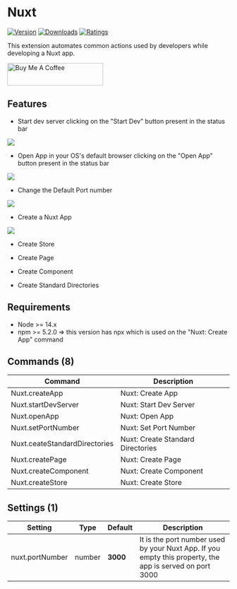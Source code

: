 # Nuxt

<p><a href="https://marketplace.visualstudio.com/items?itemName=allanoricil.nuxt-vscode-extension" target="_blank" rel="noreferrer noopener"><img src="https://vsmarketplacebadge.apphb.com/version/allanoricil.nuxt-vscode-extension.svg?style=for-the-badge&colorA=252526&colorB=43A047&label=VERSION" alt="Version"></a>
<a href="https://marketplace.visualstudio.com/items?itemName=allanoricil.nuxt-vscode-extension" target="_blank" rel="noreferrer noopener"><img src="https://vsmarketplacebadge.apphb.com/downloads/allanoricil.nuxt-vscode-extension.svg?style=for-the-badge&colorA=252526&colorB=43A047&label=DOWNLOADS" alt="Downloads"></a>
<a href="https://marketplace.visualstudio.com/items?itemName=allanoricil.nuxt-vscode-extension" target="_blank" rel="noreferrer noopener"><img src="https://vsmarketplacebadge.apphb.com/rating-star/allanoricil.nuxt-vscode-extension.svg?style=for-the-badge&colorA=252526&colorB=43A047&label=RATING" alt="Ratings"></a></p>

This extension automates common actions used by developers while developing a Nuxt app.

<a href="https://www.buymeacoffee.com/allanoricil" target="_blank"><img src="https://cdn.buymeacoffee.com/buttons/default-orange.png" alt="Buy Me A Coffee" style="height: 51px !important;width: 217px !important;" ></a>

## Features

- Start dev server clicking on the "Start Dev" button present in the status bar

<img src="https://drive.google.com/uc?id=1yhkQn3ZvMSDn3ELaDdpgPTtsHyEY_-Fq"></img>

- Open App in your OS's default browser clicking on the "Open App" button present in the status bar

<img src="https://drive.google.com/uc?id=1oD9cnv3nw5AcyJwQoscEAJsrzPj_dgeE"></img>

- Change the Default Port number

<img src="https://drive.google.com/uc?id=1LOq7hI5gkVmJaUsReWyEjfAsedkTHSIy"></img>

- Create a Nuxt App

<img src="https://drive.google.com/uc?id=1tXfc0zexyzczs3fs6i9wssXNMyETUZ5y"></img>

- Create Store

- Create Page

- Create Component

- Create Standard Directories


## Requirements

- Node >= 14.x
- npm >= 5.2.0 => this version has npx which is used on the "Nuxt: Create App" command

<!-- COMMANDS_START -->
## Commands (8)

|Command|Description|
|-|-|
|Nuxt.createApp|Nuxt: Create App|
|Nuxt.startDevServer|Nuxt: Start Dev Server|
|Nuxt.openApp|Nuxt: Open App|
|Nuxt.setPortNumber|Nuxt: Set Port Number|
|Nuxt.ceateStandardDirectories|Nuxt: Create Standard Directories|
|Nuxt.createPage|Nuxt: Create Page|
|Nuxt.createComponent|Nuxt: Create Component|
|Nuxt.createStore|Nuxt: Create Store|
<!-- COMMANDS_END -->

<!-- SETTINGS_START -->
## Settings (1)

|Setting|Type|Default|Description|
|-|-|-|-|
|nuxt.portNumber|number|**3000**|It is the port number used by your Nuxt App. If you empty this property, the app is served on port 3000|
<!-- SETTINGS_END -->